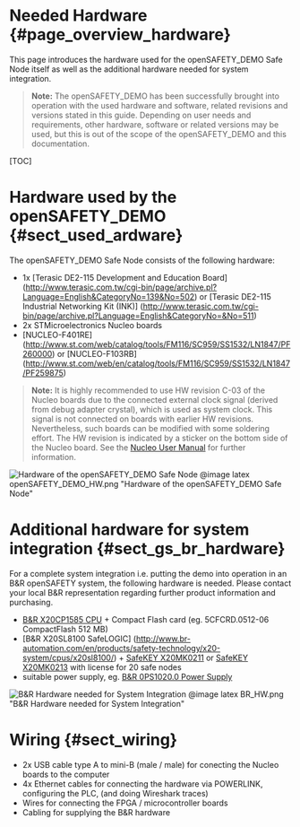 Needed Hardware {#page_overview_hardware}
============

This page introduces the hardware used for the openSAFETY_DEMO Safe Node itself
as well as the additional hardware needed for system integration.

> **Note:** The openSAFETY_DEMO has been successfully brought into operation
> with the used hardware and software, related revisions and
> versions stated in this guide.
> Depending on user needs and requirements, other hardware, software or
> related versions may be used, but this is out of the scope of the
> openSAFETY_DEMO and this documentation.

[TOC]

# Hardware used by the openSAFETY_DEMO {#sect_used_ardware}
The openSAFETY_DEMO Safe Node consists of the following hardware:

- 1x [Terasic DE2-115 Development and Education Board] (http://www.terasic.com.tw/cgi-bin/page/archive.pl?Language=English&CategoryNo=139&No=502) or [Terasic DE2-115 Industrial Networking Kit (INK)] (http://www.terasic.com.tw/cgi-bin/page/archive.pl?Language=English&CategoryNo=&No=511)
- 2x STMicroelectronics Nucleo boards
 - [NUCLEO-F401RE] (http://www.st.com/web/catalog/tools/FM116/SC959/SS1532/LN1847/PF260000) or [NUCLEO-F103RB] (http://www.st.com/web/en/catalog/tools/FM116/SC959/SS1532/LN1847/PF259875)
 > **Note:** It is highly recommended to use HW revision C-03 of the Nucleo
 > boards due to the connected external clock signal (derived from debug adapter
 > crystal), which is used as system clock. This signal is not connected on
 > boards with earlier HW revisions. Nevertheless, such boards can be modified
 > with some soldering effort.
 > The HW revision is indicated by a sticker on the bottom side of the
 > Nucleo board.
 > See the [Nucleo User Manual](http://www.st.com/st-web-ui/static/active/en/resource/technical/document/user_manual/DM00105823.pdf)
 > for further information.

![Hardware of the openSAFETY_DEMO Safe Node](openSAFETY_DEMO_HW.png)
@image latex openSAFETY_DEMO_HW.png "Hardware of the openSAFETY_DEMO Safe Node"

# Additional hardware for system integration {#sect_gs_br_hardware}

For a complete system integration i.e. putting the demo into operation in an
B&R openSAFETY system, the following hardware is needed.
Please contact your local B&R representation regarding further product
information and purchasing.

- [B&R X20CP1585 CPU](http://www.br-automation.com/en/products/control-systems/x20-system/x20-cpus/x20cp1585/) + Compact Flash card (eg. 5CFCRD.0512-06 CompactFlash 512 MB)
- [B&R X20SL8100 SafeLOGIC] (http://www.br-automation.com/en/products/safety-technology/x20-system/cpus/x20sl8100/) + [SafeKEY X20MK0211](http://www.br-automation.com/en/products/safety-technology/x20-system/accessories/x20mk0211/)
  or [SafeKEY X20MK0213](http://www.br-automation.com/en/products/safety-technology/x20-system/accessories/x20mk0213/)
  with license for 20 safe nodes
- suitable power supply, eg. [B&R 0PS1020.0 Power Supply](http://www.br-automation.com/en/products/power-supplies/single-phase-power-supplies/0ps10200/)

![B&R Hardware needed for System Integration](BR_HW.png)
@image latex BR_HW.png "B&R Hardware needed for System Integration"

# Wiring {#sect_wiring}

- 2x USB cable type A to mini-B (male / male) for conecting the Nucleo boards to the computer
- 4x Ethernet cables for connecting the hardware via POWERLINK, configuring the PLC, (and doing Wireshark traces)
- Wires for connecting the FPGA / microcontroller boards
- Cabling for supplying the B&R hardware